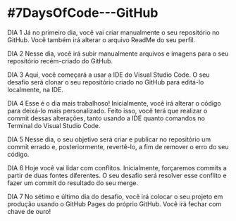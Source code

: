 # #7DaysOfCode---GitHub

DIA 1
Já no primeiro dia, você vai criar manualmente o seu repositório no GitHub. Você também irá alterar o arquivo ReadMe do seu perfil.

DIA 2
Nesse dia, você irá subir manualmente arquivos e imagens para o seu repositório recém-criado do GitHub.

DIA 3
Aqui, você começará a usar a IDE do Visual Studio Code. O seu desafio será clonar o seu repositório criado no GitHub para editá-lo localmente, na IDE.

DIA 4
Esse é o dia mais trabalhoso! Inicialmente, você irá alterar o código para deixá-lo mais personalizado. Feito isso, você terá que realizar o commit dessas alterações, tanto usando a IDE quanto comandos no Terminal do Visual Studio Code.

DIA 5
Nesse dia, o seu objetivo será criar e publicar no repositório um commit errado e, posteriormente, revertê-lo, a fim de remover o erro do seu código.

DIA 6
Hoje você vai lidar com conflitos. Inicialmente, forçaremos commits a partir de duas fontes diferentes. O seu desafio será resolver esse conflito e fazer um commit do resultado do seu merge.

DIA 7
No sétimo e último dia do desafio, você irá colocar o seu projeto em produção usando o GitHub Pages do próprio GitHub. Você irá fechar com chave de ouro!
